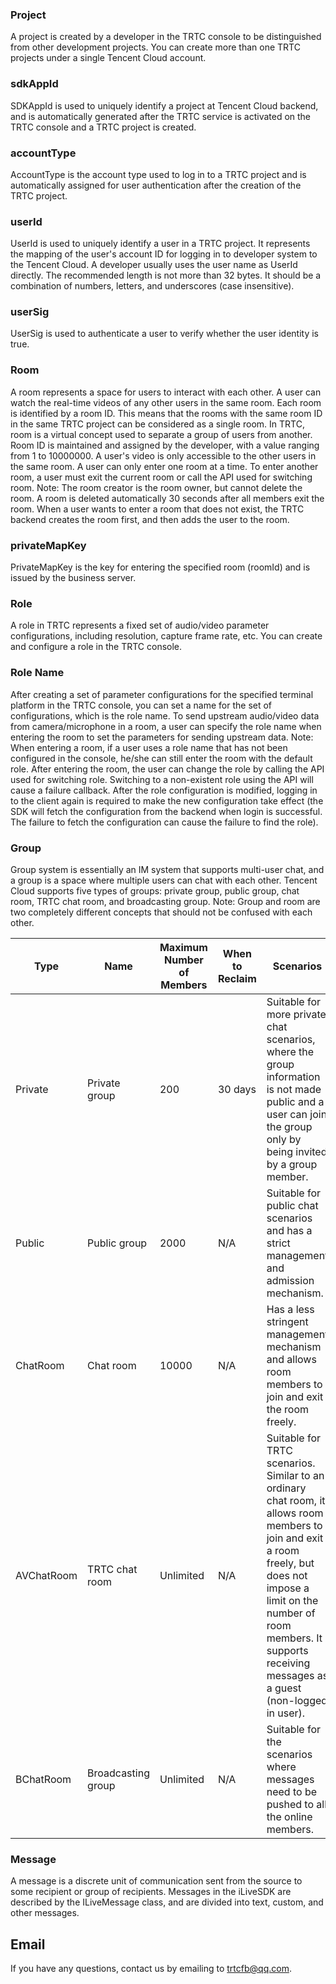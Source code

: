### Project
A project is created by a developer in the TRTC console to be distinguished from other development projects.
You can create more than one TRTC projects under a single Tencent Cloud account.
### sdkAppId
SDKAppId is used to uniquely identify a project at Tencent Cloud backend, and is automatically generated after the TRTC service is activated on the TRTC console and a TRTC project is created.
### accountType
AccountType is the account type used to log in to a TRTC project and is automatically assigned for user authentication after the creation of the TRTC project.
### userId
UserId is used to uniquely identify a user in a TRTC project.
It represents the mapping of the user's account ID for logging in to developer system to the Tencent Cloud. A developer usually uses the user name as UserId directly.
The recommended length is not more than 32 bytes. It should be a combination of numbers, letters, and underscores (case insensitive).
### userSig
UserSig is used to authenticate a user to verify whether the user identity is true.
### Room
A room represents a space for users to interact with each other. A user can watch the real-time videos of any other users in the same room. Each room is identified by a room ID. This means that the rooms with the same room ID in the same TRTC project can be considered as a single room.
In TRTC, room is a virtual concept used to separate a group of users from another.
Room ID is maintained and assigned by the developer, with a value ranging from 1 to 10000000.
A user's video is only accessible to the other users in the same room.
A user can only enter one room at a time. To enter another room, a user must exit the current room or call the API used for switching room.
Note:
The room creator is the room owner, but cannot delete the room.
A room is deleted automatically 30 seconds after all members exit the room.
When a user wants to enter a room that does not exist, the TRTC backend creates the room first, and then adds the user to the room.
### privateMapKey
PrivateMapKey is the key for entering the specified room (roomId) and is issued by the business server.
### Role
A role in TRTC represents a fixed set of audio/video parameter configurations, including resolution, capture frame rate, etc. You can create and configure a role in the TRTC console.
### Role Name
After creating a set of parameter configurations for the specified terminal platform in the TRTC console, you can set a name for the set of configurations, which is the role name.
To send upstream audio/video data from camera/microphone in a room, a user can specify the role name when entering the room to set the parameters for sending upstream data.
Note:
When entering a room, if a user uses a role name that has not been configured in the console, he/she can still enter the room with the default role.
After entering the room, the user can change the role by calling the API used for switching role.
Switching to a non-existent role using the API will cause a failure callback.
After the role configuration is modified, logging in to the client again is required to make the new configuration take effect (the SDK will fetch the configuration from the backend when login is successful. The failure to fetch the configuration can cause the failure to find the role).
### Group
Group system is essentially an IM system that supports multi-user chat, and a group is a space where multiple users can chat with each other. Tencent Cloud supports five types of groups: private group, public group, chat room, TRTC chat room, and broadcasting group.
Note:
Group and room are two completely different concepts that should not be confused with each other.

| Type       | Name             | Maximum Number of Members | When to Reclaim  | Scenarios                                                     |
| ---------- | ---------------- | ---------------- | -------- | ------------------------------------------------------------ |
| Private    | Private group           | 200            | 30 days    | Suitable for more private chat scenarios, where the group information is not made public and a user can join the group only by being invited by a group member. |
| Public     | Public group           | 2000           | N/A       | Suitable for public chat scenarios and has a strict management and admission mechanism.             |
| ChatRoom   | Chat room           | 10000          | N/A       | Has a less stringent management mechanism and allows room members to join and exit the room freely.                             |
| AVChatRoom | TRTC chat room | Unlimited           | N/A       | Suitable for TRTC scenarios. Similar to an ordinary chat room, it allows room members to join and exit a room freely, but does not impose a limit on the number of room members. It supports receiving messages as a guest (non-logged in user). |
| BChatRoom  |Broadcasting group | Unlimited            | N/A        | Suitable for the scenarios where messages need to be pushed to all the online members.                       |
### Message
A message is a discrete unit of communication sent from the source to some recipient or group of recipients. Messages in the iLiveSDK are described by the ILiveMessage class, and are divided into text, custom, and other messages.
## Email
If you have any questions, contact us by emailing to trtcfb@qq.com.

